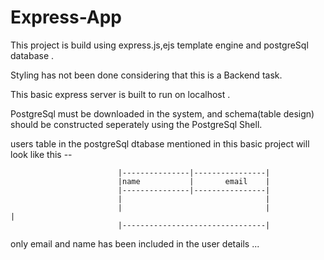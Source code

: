 # Express-App


This project is build using express.js,ejs template engine and postgreSql database .

Styling has not been done considering that this is a Backend task.

This basic express server is built to run on localhost .

PostgreSql must be downloaded in the system, and schema(table design) should be constructed seperately using the 
PostgreSql Shell.

users table in the postgreSql dtabase mentioned in this basic project will look like this --


                            |---------------|----------------|
                            |name           |       email    |
                            |---------------|----------------|
                            |                                |
                            |                                |                            |
                            |--------------------------------| 

only email and name has been included in the user details ...
              
